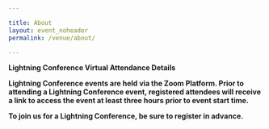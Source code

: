 ```yaml
---

title: About
layout: event_noheader
permalink: /venue/about/

---
```


<strong> Lightning Conference Virtual Attendance Details <strong>
  
Lightning Conference events are held via the Zoom Platform. Prior to attending a Lightning Conference event, registered attendees will receive a link to access the event at least three hours prior to event start time. 
  
  To join us for a Lightning Conference, be sure to register in advance. 

